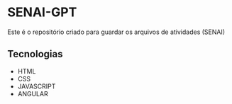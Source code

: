 # SENAI-GPT
Este é o repositório criado para guardar os arquivos de atividades (SENAI)
## Tecnologias
- HTML
- CSS
- JAVASCRIPT
- ANGULAR
